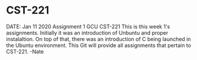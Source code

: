 # CST-221
DATE: Jan 11 2020 Assignment 1 
GCU CST-221
This is this week 1's assignments. Initially it was an introduction of Unbuntu and proper instalaltion. 
On top of that, there was an introduction of C being launched in the Ubuntu environment. 
This Git will provide all assignments that pertain to CST-221. 
-Nate

